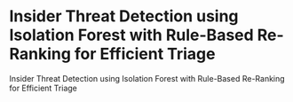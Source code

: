 # Insider Threat Detection using Isolation Forest with Rule-Based Re-Ranking for Efficient Triage
Insider Threat Detection using Isolation Forest with Rule-Based Re-Ranking for Efficient Triage
